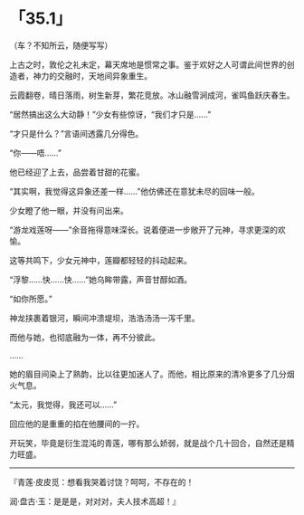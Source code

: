 # 「35.1」

（车？不知所云，随便写写）

上古之时，敦伦之礼未定，幕天席地是惯常之事。鉴于欢好之人可谓此间世界的创造者，神力的交融时，天地间异象重生。

云霞翻卷，晴日落雨，树生新芽，繁花竞放。冰山融雪涧成河，雀鸣鱼跃庆春生。

“居然搞出这么大动静！”少女有些惊讶，“我们才只是……”

“才只是什么？”言语间透露几分得色。

“你——唔……”

他已经迎了上去，品尝着甘甜的花蜜。

“其实啊，我觉得这异象还差一样……”他仿佛还在意犹未尽的回味一般。

少女瞪了他一眼，并没有问出来。

“游龙戏莲呀——”余音拖得意味深长。说着便进一步敞开了元神，寻求更深的欢愉。

这等共鸣下，少女元神中，莲瓣都轻轻的抖动起来。

“浮黎……快……快……”她乌眸带露，声音甘醇如酒。

“如你所愿。”

神龙挟裹着银河，瞬间冲溃堤坝，浩浩汤汤一泻千里。

而他与她，也彻底融为一体，再不分彼此。

……

她的眉目间染上了熟韵，比以往更加迷人了。而他，相比原来的清冷更多了几分烟火气息。

“太元，我觉得，我还可以……”

回应他的是重重的掐在他腰间的一拧。

开玩笑，毕竟是衍生混沌的青莲，哪有那么娇弱，就是战个几十回合，自然还是精力旺盛。

---------------

『青莲·皮皮觅：想看我哭着讨饶？呵呵，不存在的！

润·盘古·玉：是是是，对对对，夫人技术高超！』
